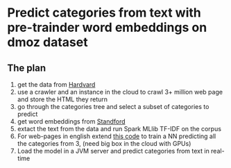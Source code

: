 # Predict categories from text with pre-trainder word embeddings on dmoz dataset

## The plan

1. get the data from [Hardvard](https://dataverse.harvard.edu/dataset.xhtml?persistentId=doi:10.7910/DVN/OMV93V)
2. use a crawler and an instance in the cloud to crawl 3+ million web page and store the HTML they return
3. go through the categories tree and select a subset of categories to predict
4. get word embeddings from [Standford](http://nlp.stanford.edu/data/glove.6B.zip)
5. extact the text from the data and run Spark MLlib TF-IDF on the corpus
6. For web-pages in english extend [this code](https://blog.keras.io/using-pre-trained-word-embeddings-in-a-keras-model.html) to train a NN predicting all the categories from 3, (need big box in the cloud with GPUs)
7. Load the model in a JVM server and predict categories from text in real-time

